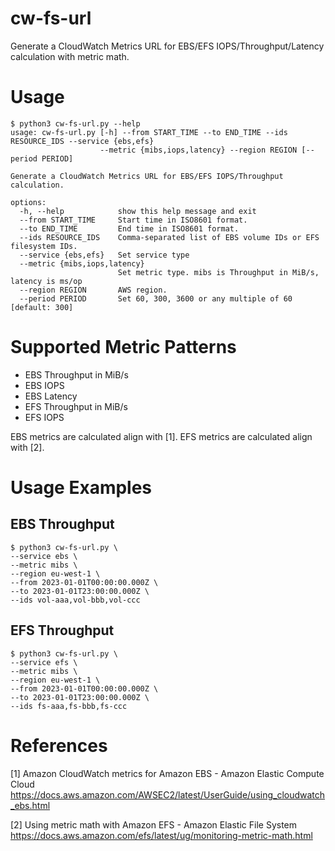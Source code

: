 # cw-fs-url

Generate a CloudWatch Metrics URL for EBS/EFS IOPS/Throughput/Latency calculation with metric math.

# Usage

```
$ python3 cw-fs-url.py --help
usage: cw-fs-url.py [-h] --from START_TIME --to END_TIME --ids RESOURCE_IDS --service {ebs,efs}
                    --metric {mibs,iops,latency} --region REGION [--period PERIOD]

Generate a CloudWatch Metrics URL for EBS/EFS IOPS/Throughput calculation.

options:
  -h, --help            show this help message and exit
  --from START_TIME     Start time in ISO8601 format.
  --to END_TIME         End time in ISO8601 format.
  --ids RESOURCE_IDS    Comma-separated list of EBS volume IDs or EFS filesystem IDs.
  --service {ebs,efs}   Set service type
  --metric {mibs,iops,latency}
                        Set metric type. mibs is Throughput in MiB/s, latency is ms/op
  --region REGION       AWS region.
  --period PERIOD       Set 60, 300, 3600 or any multiple of 60 [default: 300]
```

# Supported Metric Patterns

* EBS Throughput in MiB/s
* EBS IOPS
* EBS Latency
* EFS Throughput in MiB/s
* EFS IOPS

EBS metrics are calculated align with [1].
EFS metrics are calculated align with [2].

# Usage Examples

## EBS Throughput

```
$ python3 cw-fs-url.py \
--service ebs \
--metric mibs \
--region eu-west-1 \
--from 2023-01-01T00:00:00.000Z \
--to 2023-01-01T23:00:00.000Z \
--ids vol-aaa,vol-bbb,vol-ccc
```

## EFS Throughput

```
$ python3 cw-fs-url.py \
--service efs \
--metric mibs \
--region eu-west-1 \
--from 2023-01-01T00:00:00.000Z \
--to 2023-01-01T23:00:00.000Z \
--ids fs-aaa,fs-bbb,fs-ccc
```

# References

[1] Amazon CloudWatch metrics for Amazon EBS - Amazon Elastic Compute Cloud
https://docs.aws.amazon.com/AWSEC2/latest/UserGuide/using_cloudwatch_ebs.html

[2] Using metric math with Amazon EFS - Amazon Elastic File System
https://docs.aws.amazon.com/efs/latest/ug/monitoring-metric-math.html
